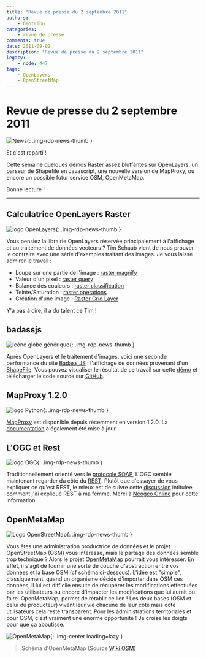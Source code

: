 ```yaml
---
title: "Revue de presse du 2 septembre 2011"
authors:
    - Geotribu
categories:
    - revue de presse
comments: true
date: 2011-09-02
description: "Revue de presse du 2 septembre 2011"
legacy:
    - node: 447
tags:
    - OpenLayers
    - OpenStreetMap
---
```


# Revue de presse du 2 septembre 2011

![News](https://cdn.geotribu.fr/img/internal/icons-rdp-news/news.png "Icône news générique"){: .img-rdp-news-thumb }

Et c'est reparti !  

Cette semaine quelques démos Raster assez bluffantes sur OpenLayers, un parseur de Shapefile en Javascript, une nouvelle version de MapProxy, ou encore un possible futur service OSM, OpenMetaMap.

Bonne lecture !

----

## Calculatrice OpenLayers Raster

![logo OpenLayers](https://cdn.geotribu.fr/img/logos-icones/logiciels_librairies/openlayers.png "logo OpenLayers"){: .img-rdp-news-thumb }

Vous pensiez la librairie OpenLayers réservée principalement à l'affichage et au traitement de données vecteurs ? Tim Schaub vient de nous prouver le contraire avec une série d'exemples traitant des images. Je vous laisse admirer le travail :

- Loupe sur une partie de l'image : [raster magnify](http://demo.opengeo.org/~tschaub/ol/raster/examples/raster-magnify.html)
- Valeur d'un pixel : [raster query](http://demo.opengeo.org/~tschaub/ol/raster/examples/raster-query.html)
- Balance des couleurs : [raster classification](http://demo.opengeo.org/~tschaub/ol/raster/examples/raster-classification.html)
- Teinte/Saturation : [raster operations](http://demo.opengeo.org/~tschaub/ol/raster/examples/raster-operations.html)
- Création d'une image : [Raster Grid Layer](http://demo.opengeo.org/~tschaub/ol/raster/examples/raster-grid-layer.html)

Y'a pas à dire, il a du talent ce Tim !

## badassjs

![icône globe générique](https://cdn.geotribu.fr/img/internal/icons-rdp-news/world.png "icône globe générique"){: .img-rdp-news-thumb }

Après OpenLayers et le traitement d'images, voici une seconde performance du site [Badass JS](http://badassjs.com/post/845509816/rendering-binary-shapefiles-with-javascript) : l'affichage de données provenant d'un [ShapeFile](https://fr.wikipedia.org/wiki/Shapefile). Vous pouvez visualiser le résultat de ce travail sur cette [démo](http://s3.amazonaws.com/shapefile-js/naturalearthdata.html) et télécharger le code source sur [GitHub](https://github.com/RandomEtc/shapefile-js).

## MapProxy 1.2.0

![logo Python](https://cdn.geotribu.fr/img/logos-icones/programmation/python.png "logo Python"){: .img-rdp-news-thumb }

[MapProxy](http://pypi.python.org/pypi/MapProxy) est disponible depuis récemment en version 1.2.0. La [documentation](http://mapproxy.org/docs/1.2.0/) a également été mise à jour.

## L'OGC et Rest

![logo OGC](https://cdn.geotribu.fr/img/logos-icones/entreprises_association/ogc.png "logo OGC"){: .img-rdp-news-thumb }

Traditionnellement orienté vers le [protocole SOAP](https://fr.wikipedia.org/wiki/SOAP), L'OGC semble maintenant regarder du côté du [REST](https://fr.wikipedia.org/wiki/Representational_State_Transfer). Plutôt que d'essayer de vous expliquer ce qu'est REST, le mieux est de suivre cette [discussion](http://www.pompage.net/traduction/comment-j-ai-explique-rest-a-ma-femme) intitulée comment j'ai expliqué REST à ma femme. Merci à [Neogeo Online](http://www.neogeo-online.net/blog/archives/1416/) pour cette information.

## OpenMetaMap

![Logo OpenStreetMap](https://cdn.geotribu.fr/img/logos-icones/OpenStreetMap/Openstreetmap.png "logo OpenStreetMap"){: .img-rdp-news-thumb }

Vous êtes une administration productrice de données et le projet OpenStreetMap (OSM) vous intéresse, mais le partage des données semble trop technique ? Alors le projet [OpenMetaMap](https://wiki.openstreetmap.org/wiki/OpenMetaMap) pourrait vous intéresser. En effet, il s'agit de fournir une sorte de couche d'abstraction entre vos données et la base OSM (cf schéma ci-dessous). L'idée est "simple", classiquement, quand un organisme décide d'importer dans OSM ces données, il lui est difficile ensuite de récupérer les modifications effectuées par les utilisateurs ou encore d'impacter les modifications que lui aurait pu faire. OpenMetaMap, permet de rétablir ce lien ! Les deux bases (OSM et celui du producteur) vivent leur vie chacune de leur côté mais côté utilisateurs cela reste transparent. Pour les administrations territoriales et pour OSM, c'est vraiment une énorme opportunité ! Je croise les doigts pour que ça aboutisse.

![OpenMetaMap](https://cdn.geotribu.fr/img/articles-blog-rdp/capture-ecran/reupload/OMM-datausage.png "OpenMetaMap"){: .img-center loading=lazy }

> Schéma d'OpenMetaMap (Source [Wiki OSM](https://wiki.openstreetmap.org/wiki/File:OMM-datausage.png))
